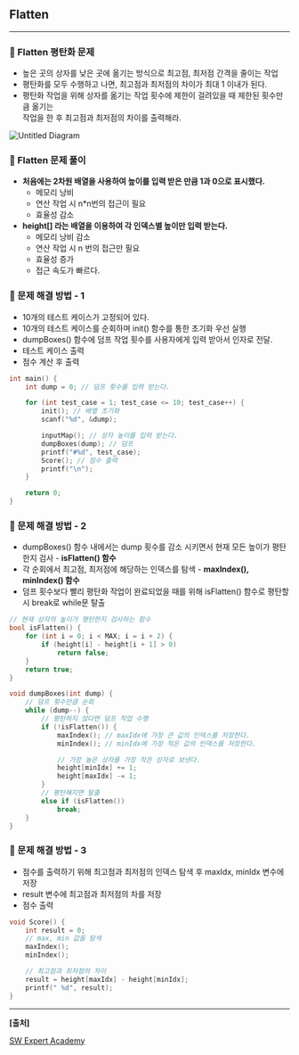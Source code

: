 ## **Flatten**

***

### **🔑 Flatten  평탄화 문제**

- 높은 곳의 상자를 낮은 곳에 옮기는 방식으로 최고점, 최저점 간격을 줄이는 작업
- 평탄화를 모두 수행하고 나면, 최고점과 최저점의 차이가 최대 1 이내가 된다.
- 평탄화 작업을 위해 상자를 옮기는 작업 횟수에 제한이 걸려있을 때 제한된 횟수만큼 옮기는<br> 작업을 한 후 최고점과 최저점의 차이를 출력해라.  

![Untitled Diagram](https://user-images.githubusercontent.com/55940552/106024197-e1281600-610a-11eb-9f21-31996ecdb240.png)   



### **🔑 Flatten 문제 풀이**

- **처음에는 2차원 배열을 사용하여 높이를 입력 받은 만큼 1과 0으로 표시했다.**
  - 메모리 낭비
  - 연산 작업 시 n*n번의 접근이 필요
  - 효율성 감소
- **height[] 라는 배열을 이용하여 각 인덱스별 높이만 입력 받는다.**
  - 메모리 낭비 감소
  - 연산 작업 시 n 번의 접근만 필요
  - 효율성 증가
  - 접근 속도가 빠르다.

### **🔑 문제 해결 방법 - 1**

- 10개의 테스트 케이스가 고정되어 있다.
- 10개의 테스트 케이스를 순회하며 init() 함수를 통한 초기화 우선 실행
- dumpBoxes() 함수에 덤프 작업 횟수를 사용자에게 입력 받아서 인자로 전달.
- 테스트 케이스 출력
- 점수 계산 후 출력

```c
int main() {
	int dump = 0; // 덤프 횟수를 입력 받는다.

	for (int test_case = 1; test_case <= 10; test_case++) {
		init(); // 배열 초기화 
		scanf("%d", &dump);

		inputMap(); // 상자 높이를 입력 받는다.
		dumpBoxes(dump); // 덤프
		printf("#%d", test_case);
		Score(); // 점수 출력
		printf("\n");
	}

	return 0;
}
```



### **🔑 문제 해결 방법 - 2**

- dumpBoxes() 함수 내에서는 dump 횟수를 감소 시키면서 현재 모든 높이가 평탄한지 검사 - **isFlatten() 함수**
- 각 순회에서 최고점, 최저점에 해당하는 인덱스를 탐색 - **maxIndex(), minIndex() 함수**
- 덤프 횟수보다 빨리 평탄화 작업이 완료되었을 때를 위해 isFlatten() 함수로 평탄할 시 break로 while문 탈출

```c
// 현재 상자의 높이가 평탄한지 검사하는 함수
bool isFlatten() {
	for (int i = 0; i < MAX; i = i + 2) {
		if (height[i] - height[i + 1] > 0)
			return false;
	}
	return true;
}

void dumpBoxes(int dump) {
	// 덤프 횟수만큼 순회
	while (dump--) {
		// 평탄하지 않다면 덤프 작업 수행
		if (!isFlatten()) {
			maxIndex(); // maxIdx에 가장 큰 값의 인덱스를 저장한다.
			minIndex(); // minIdx에 가장 작은 값의 인덱스를 저장한다.

			// 가장 높은 상자를 가장 작은 상자로 보낸다.
			height[minIdx] += 1;
			height[maxIdx] -= 1;
		}
		// 평탄해지면 탈출
		else if (isFlatten())
			break;
	}
}
```



### **🔑 문제 해결 방법 - 3**

- 점수를 출력하기 위해 최고점과 최저점의 인덱스 탐색 후 maxIdx, minIdx 변수에 저장
- result 변수에 최고점과 최저점의 차를 저장
- 점수 출력

```c
void Score() {
	int result = 0;
	// max, min 값을 탐색
	maxIndex();
	minIndex();

	// 최고점과 최저점의 차이
	result = height[maxIdx] - height[minIdx];
	printf(" %d", result);
}
```



***

**[출처]**

[SW Expert Academy](https://swexpertacademy.com/main/learn/course/lectureProblemViewer.do)